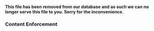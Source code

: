 #### This file has been removed from our database and as such we can no longer serve this file to you. Sorry for the inconvenience.
### Content Enforcement
